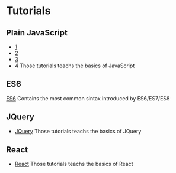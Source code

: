 # Tutorials
## Plain JavaScript
- [1](./JavaScript/1)
- [2](./JavaScript/2)
- [3](./JavaScript/3)
- [4](./JavaScript/4)
Those tutorials teachs the basics of JavaScript
## ES6
[ES6](./JavaScript/ES6+)
Contains the most common sintax introduced by ES6/ES7/ES8
## JQuery
- [JQuery](./JavaScript/JQuery)
Those tutorials teachs the basics of JQuery
## React
- [React](./JavaScript/React)
Those tutorials teachs the basics of React
